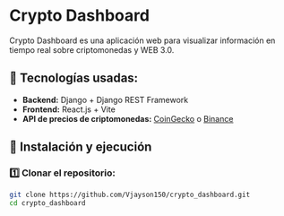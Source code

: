 # Crypto Dashboard

Crypto Dashboard es una aplicación web para visualizar información en tiempo real sobre criptomonedas y WEB 3.0.

## 🚀 Tecnologías usadas:

- **Backend:** Django + Django REST Framework
- **Frontend:** React.js + Vite
- **API de precios de criptomonedas:** [CoinGecko](https://www.coingecko.com/es/api) o [Binance](https://binance-docs.github.io/apidocs/spot/en/)

## 📌 Instalación y ejecución

### 1️⃣ Clonar el repositorio:

```bash
git clone https://github.com/Vjayson150/crypto_dashboard.git
cd crypto_dashboard
```
